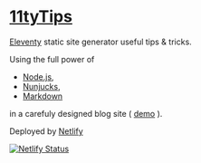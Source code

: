 # [11tyTips](https://11tytips.netlify.com)
[Eleventy](https://www.11ty.io) static site generator useful tips & tricks.

Using the full power of
+ [Node.js](https://nodejs.org),
+ [Nunjucks](https://mozilla.github.io/nunjucks/),
+ [Markdown](https://daringfireball.net/projects/markdown/)

in a carefuly designed blog site ( [demo](https://11tyframe.netlify.com) ).

Deployed by [Netlify](https://www.netlify.com)

[![Netlify Status](https://api.netlify.com/api/v1/badges/87400c55-eb68-41a8-8138-03b34f17aaaf/deploy-status)](https://app.netlify.com/sites/11tytips/deploys)
